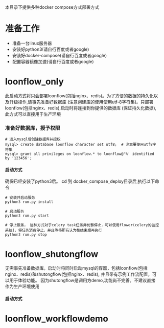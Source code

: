 本目录下提供多种docker compose方式部署方式

# 准备工作
- 准备一台linux服务器
- 安装好python3(请自行百度或者google)
- 安装好docker-compose(请自行百度或者google)
- 配置容器镜像加速(请自行百度或者google)

# loonflow_only
此启动方式将只会部署loonflow(包括nginx、redis)。为了方便的数据的持久化以及升级操作,请事先准备好数据库
(注意创建库的使用使用utf-8字符集)。只部署loonflow(包括nginx、redis),启动时将连接到你提供的数据库
(保证持久化数据),此方式可以直接用于生产环境

### 准备好数据库，授予权限
```
# 进入mysql后创建数据库并授权
mysql> create database loonflow character set utf8;  # 注意要使用utf8字符集
mysql> grant all privileges on loonflow.* to loonflow@'%' identified by '123456';

```

#### 启动方式
确保已经安装了python3后。 cd 到 docker_compose_deploy目录后,执行以下命令

```
# 安装并启动服务
python3 run.py install

# 启动服务
python3 run.py start

# 停止服务， 这种方式对于celery task任务非优雅停止，可以使用flower(celery的监控系统)，将任务消费停止，并且等待所有认为都结束后再执行
python3 run.py stop
```

# loonflow_shutongflow
无需事先准备数据库，启动时将同时启动mysql的容器，包括loonflow(包括nginx、redis)和shutongflow(包括nginx、redis),
并且带有示例工作流配置，可以用于体验功能。 因为shutongflow是调用方demo,功能尚不完善，不建议直接作为生产环境使用

#### 启动方式


# loonflow_workflowdemo
